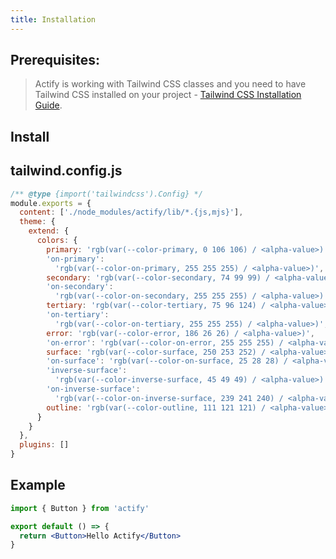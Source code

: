 ```yaml
---
title: Installation
---
```


## Prerequisites:

> Actify is working with Tailwind CSS classes and you need to have Tailwind CSS installed on your project - <a href="https://tailwindcss.com/docs/installation/framework-guides" target="_blank">Tailwind CSS Installation Guide</a>.

## Install

<tabs language="shell" value="yarn" tabs='[{"label":"npm","icon":"terminal","content":"npm install actify"},{"label":"yarn","icon":"terminal-square","content":"yarn add actify"}]'></tabs>

## tailwind.config.js

```js
/** @type {import('tailwindcss').Config} */
module.exports = {
  content: ['./node_modules/actify/lib/*.{js,mjs}'],
  theme: {
    extend: {
      colors: {
        primary: 'rgb(var(--color-primary, 0 106 106) / <alpha-value>)',
        'on-primary':
          'rgb(var(--color-on-primary, 255 255 255) / <alpha-value>)',
        secondary: 'rgb(var(--color-secondary, 74 99 99) / <alpha-value>)',
        'on-secondary':
          'rgb(var(--color-on-secondary, 255 255 255) / <alpha-value>)',
        tertiary: 'rgb(var(--color-tertiary, 75 96 124) / <alpha-value>)',
        'on-tertiary':
          'rgb(var(--color-on-tertiary, 255 255 255) / <alpha-value>)',
        error: 'rgb(var(--color-error, 186 26 26) / <alpha-value>)',
        'on-error': 'rgb(var(--color-on-error, 255 255 255) / <alpha-value>)',
        surface: 'rgb(var(--color-surface, 250 253 252) / <alpha-value>)',
        'on-surface': 'rgb(var(--color-on-surface, 25 28 28) / <alpha-value>)',
        'inverse-surface':
          'rgb(var(--color-inverse-surface, 45 49 49) / <alpha-value>)',
        'on-inverse-surface':
          'rgb(var(--color-on-inverse-surface, 239 241 240) / <alpha-value>)',
        outline: 'rgb(var(--color-outline, 111 121 121) / <alpha-value>)'
      }
    }
  },
  plugins: []
}
```

## Example

```jsx
import { Button } from 'actify'

export default () => {
  return <Button>Hello Actify</Button>
}
```
